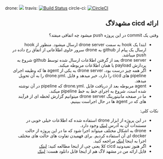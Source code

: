 drone: <a href="https://drone.sys-admin.ir/amirbagh75/mashhadlug-cicd"><img src="https://drone.sys-admin.ir/api/badges/amirbagh75/mashhadlug-cicd/status.svg" /></a>
travis: [![Build Status](https://travis-ci.org/amirbagh75/mashhadlug-cicd.svg?branch=master)](https://travis-ci.org/amirbagh75/mashhadlug-cicd)
circle-ci: [![CircleCI](https://circleci.com/gh/amirbagh75/mashhadlug-cicd.svg?style=svg)](https://circleci.com/gh/amirbagh75/mashhadlug-cicd)

<div dir='auto'>
<h2> ارائه cicd مشهدلاگ </h1>
</div>

<div dir='auto'>

وقتی یک commit در این پروژه push میشود چه اتفاقی میفتد؟

- ابتدا یک hook به سمت drone server ارسال میشود. منظور از hook ارسال یک پیام از  github به drone سرور حاوی اطلاعاتی از اتفاق رخ داده در push میباشد.
- drone server بعد از گرفتن اطلاعات ارسال شده توسط github شروع به پردازش payload یا همان اطلاعات مربوطه میکند.
- اگر همه چیز درست بود،‌ drone server به یکی از agent ها که وظیفه اجرای pipeline های cicd را دارد، خبر میدهد و فایل .drone.yml را به آن تحویل میدهد.
- agent مربوطه بعد از دریافت فایل  .drone.yml که pipeline در آن نوشته شده است، شروع به اجرای خط به خط pipeline میکند.
- ما در صفحه مانیتورینگ drone server میتوانیم گزارش لحظه ای از فرآیند های که در agent ها در حال اجراست ببینیم.

نکات کلی:
- در این پروژه از ابزار drone استفاده شده که اطلاعات خیلی خوبی در مستندات آن به آدرس [لینک](https://docs.drone.io) وجود دارد.
- drone به اشکال مختلف میتواند اجرا شود که ما در این پروژه از حالت docker ای آن استفاده کردیم. برای فهمیدن تفاوت های حالت های مختلف اجرا به اینجا [لینک](https://docs.drone.io/configure/pipeline/overview) مراجعه کنید.
- اگر هنوز نمیدونید cicd  کلا یعنی چی از اینجا مطالعه کنید: [لینک](https://dzone.com/articles/learn-how-to-setup-a-cicd-pipeline-from-scratch)
- فایل ارائه من در مشهد لاگ هم از اینجا قابل دانلود هست: [لینک]()
</div>
